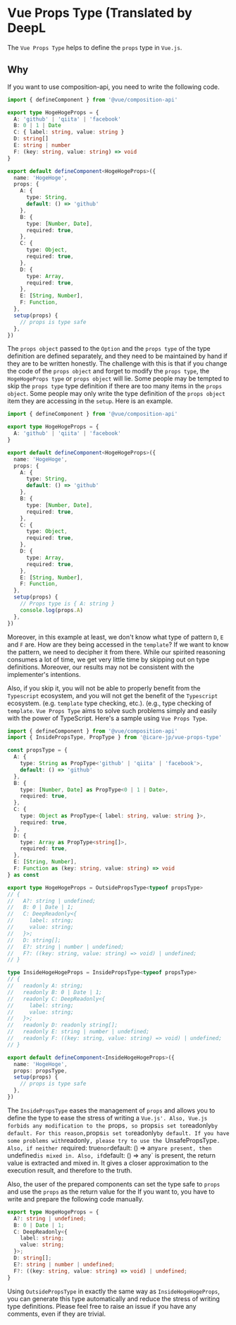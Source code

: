 # Vue Props Type (Translated by DeepL

The `Vue Props Type` helps to define the `props` type in `Vue.js`.

## Why

If you want to use composition-api, you need to write the following code.

```typescript
import { defineComponent } from '@vue/composition-api'

export type HogeHogeProps = {
  A: 'github' | 'qiita' | 'facebook'
  B: 0 | 1 | Date
  C: { label: string, value: string }
  D: string[]
  E: string | number
  F: (key: string, value: string) => void
}

export default defineComponent<HogeHogeProps>({
  name: 'HogeHoge',
  props: {
    A: {
      type: String,
      default: () => 'github'
    },
    B: {
      type: [Number, Date],
      required: true,
    },
    C: {
      type: Object,
      required: true,
    },
    D: {
      type: Array,
      required: true,
    },
    E: [String, Number],
    F: Function,
  },
  setup(props) {
    // props is type safe
  },
})
```

The `props object` passed to the `Option` and the `props type` of the type definition are defined separately, and they need to be maintained by hand if they are to be written honestly.
The challenge with this is that if you change the code of the `props object` and forget to modify the `props type`, the `HogeHogeProps type` or `props object` will lie.
Some people may be tempted to skip the `props type` type definition if there are too many items in the `props object`.
Some people may only write the type definition of the `props object` item they are accessing in the `setup`.
Here is an example.

```typescript
import { defineComponent } from '@vue/composition-api'

export type HogeHogeProps = {
  A: 'github' | 'qiita' | 'facebook'
}

export default defineComponent<HogeHogeProps>({
  name: 'HogeHoge',
  props: {
    A: {
      type: String,
      default: () => 'github'
    },
    B: {
      type: [Number, Date],
      required: true,
    },
    C: {
      type: Object,
      required: true,
    },
    D: {
      type: Array,
      required: true,
    },
    E: [String, Number],
    F: Function,
  },
  setup(props) {
    // Props type is { A: string }
    console.log(props.A)
  },
})
```

Moreover, in this example at least, we don't know what type of pattern `D`, `E` and `F` are.
How are they being accessed in the `template`?
If we want to know the pattern, we need to decipher it from there.
While our spirited reasoning consumes a lot of time, we get very little time by skipping out on type definitions.
Moreover, our results may not be consistent with the implementer's intentions.

Also, if you skip it, you will not be able to properly benefit from the `Typescript` ecosystem, and you will not get the benefit of the `Typescript` ecosystem. (e.g. `template` type checking, etc.). (e.g., type checking of `template`.
`Vue Props Type` aims to solve such problems simply and easily with the power of TypeScript.
Here's a sample using `Vue Props Type`.


```typescript
import { defineComponent } from '@vue/composition-api'
import { InsidePropsType, PropType } from '@icare-jp/vue-props-type'

const propsType = {
  A: {
    type: String as PropType<'github' | 'qiita' | 'facebook'>,
    default: () => 'github'
  },
  B: {
    type: [Number, Date] as PropType<0 | 1 | Date>,
    required: true,
  },
  C: {
    type: Object as PropType<{ label: string, value: string }>,
    required: true,
  },
  D: {
    type: Array as PropType<string[]>,
    required: true,
  },
  E: [String, Number],
  F: Function as (key: string, value: string) => void
} as const

export type HogeHogeProps = OutsidePropsType<typeof propsType>
// {
//   A?: string | undefined;
//   B: 0 | Date | 1;
//   C: DeepReadonly<{
//     label: string;
//     value: string;
//   }>;
//   D: string[];
//   E?: string | number | undefined;
//   F?: ((key: string, value: string) => void) | undefined;
// }

type InsideHogeHogeProps = InsidePropsType<typeof propsType>
// {
//   readonly A: string;
//   readonly B: 0 | Date | 1;
//   readonly C: DeepReadonly<{
//     label: string;
//     value: string;
//   }>;
//   readonly D: readonly string[];
//   readonly E: string | number | undefined;
//   readonly F: ((key: string, value: string) => void) | undefined;
// }

export default defineComponent<InsideHogeHogeProps>({
  name: 'HogeHoge',
  props: propsType,
  setup(props) {
    // props is type safe
  },
})
```

The `InsidePropsType` eases the management of `props` and allows you to define the type to ease the stress of writing a `Vue.js'.
Also, Vue.js forbids any modification to the `props`, so `props` is set to `readonly` by default.
For this reason, `props` is set to `readonly` by default.
If you have some problems with `readonly`, please try to use the `UnsafePropsType`.
Also, if neither `required: true` nor `default: () => any` are present, then ` undefined` is mixed in.
Also, if `default: () => any` is present, the return value is extracted and mixed in.
It gives a closer approximation to the execution result, and therefore to the truth.

Also, the user of the prepared components can set the type safe to `props` and use the `props` as the return value for the If you want to, you have to write and prepare the following code manually.

```typescript
export type HogeHogeProps = {
  A?: string | undefined;
  B: 0 | Date | 1;
  C: DeepReadonly<{
    label: string;
    value: string;
  }>;
  D: string[];
  E?: string | number | undefined;
  F?: ((key: string, value: string) => void) | undefined;
}
```

Using `OutsidePropsType` in exactly the same way as `InsideHogeHogeProps`, you can generate this type automatically and reduce the stress of writing type definitions.
Please feel free to raise an issue if you have any comments, even if they are trivial.
